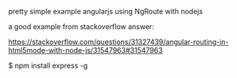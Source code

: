 pretty simple example angularjs using NgRoute with nodejs


a good example from stackoverflow answer:

https://stackoverflow.com/questions/31327439/angular-routing-in-html5mode-with-node-js/31547963#31547963

$ npm install express -g


